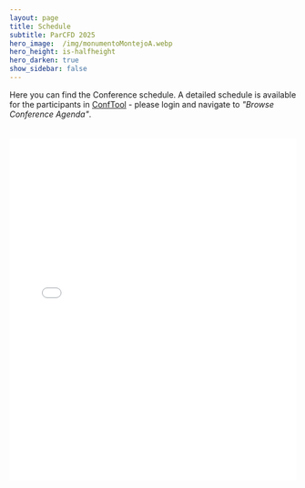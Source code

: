 ```yaml
---
layout: page
title: Schedule
subtitle: ParCFD 2025
hero_image:  /img/monumentoMontejoA.webp
hero_height: is-halfheight
hero_darken: true
show_sidebar: false
---
```


<div class="content">
    Here you can find the Conference schedule. A detailed schedule is available for the participants in <a href="https://www.conftool.net/parcfd2025/">ConfTool</a> - please login and navigate to <em>"Browse Conference Agenda"</em>.
    <!--The full schedule including all session details is also available as PDF.-->
    <br>
    <br>
    <br>
    <iframe 
        src="{{ site.baseurl }}/fileToDownload/conference_agenda.pdf" 
        style="width:100%; height:600px;" 
        frameborder="0">
    </iframe>
</div>
